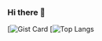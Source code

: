 ### Hi there 👋

<!--
**keeStep/keeStep** is a ✨ _special_ ✨ repository because its `README.md` (this file) appears on your GitHub profile.

Here are some ideas to get you started:

- 🔭 I’m currently working on ...
- 🌱 I’m currently learning ...
- 👯 I’m looking to collaborate on ...
- 🤔 I’m looking for help with ...
- 💬 Ask me about ...
- 📫 How to reach me: ...
- 😄 Pronouns: ...
- ⚡ Fun fact: ...
-->

[![Gist Card](https://github-readme-stats.vercel.app/api?username=keestep&show_icons=true)
[![Top Langs](https://github-readme-stats.vercel.app/api/top-langs/?username=keestep&layout=compact&langs_count=10)
